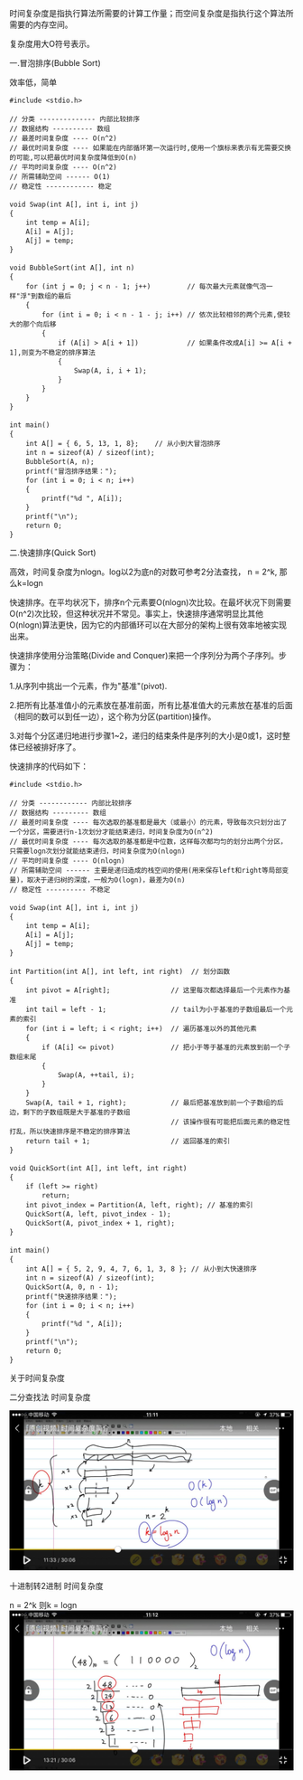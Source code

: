 时间复杂度是指执行算法所需要的计算工作量；而空间复杂度是指执行这个算法所需要的内存空间。

复杂度用大O符号表示。

一.冒泡排序\(Bubble Sort\)

效率低，简单

```
#include <stdio.h>

// 分类 -------------- 内部比较排序
// 数据结构 ---------- 数组
// 最差时间复杂度 ---- O(n^2)
// 最优时间复杂度 ---- 如果能在内部循环第一次运行时,使用一个旗标来表示有无需要交换的可能,可以把最优时间复杂度降低到O(n)
// 平均时间复杂度 ---- O(n^2)
// 所需辅助空间 ------ O(1)
// 稳定性 ------------ 稳定

void Swap(int A[], int i, int j)
{
    int temp = A[i];
    A[i] = A[j];
    A[j] = temp;
}

void BubbleSort(int A[], int n)
{
    for (int j = 0; j < n - 1; j++)         // 每次最大元素就像气泡一样"浮"到数组的最后
    {
        for (int i = 0; i < n - 1 - j; i++) // 依次比较相邻的两个元素,使较大的那个向后移
        {
            if (A[i] > A[i + 1])            // 如果条件改成A[i] >= A[i + 1],则变为不稳定的排序算法
            {
                Swap(A, i, i + 1);
            }
        }
    }
}

int main()
{
    int A[] = { 6, 5, 13, 1, 8};    // 从小到大冒泡排序
    int n = sizeof(A) / sizeof(int);
    BubbleSort(A, n);
    printf("冒泡排序结果：");
    for (int i = 0; i < n; i++)
    {
        printf("%d ", A[i]);
    }
    printf("\n");
    return 0;
}
```

二.快速排序\(Quick Sort\)

高效，时间复杂度为nlogn。log以2为底n的对数可参考2分法查找， n = 2^k, 那么k=logn

快速排序。在平均状况下，排序n个元素要O\(nlogn\)次比较。在最坏状况下则需要O\(n^2\)次比较，但这种状况并不常见。事实上，快速排序通常明显比其他O\(nlogn\)算法更快，因为它的内部循环可以在大部分的架构上很有效率地被实现出来。

快速排序使用分治策略\(Divide and Conquer\)来把一个序列分为两个子序列。步骤为：

1.从序列中挑出一个元素，作为"基准"\(pivot\).

2.把所有比基准值小的元素放在基准前面，所有比基准值大的元素放在基准的后面（相同的数可以到任一边），这个称为分区\(partition\)操作。

3.对每个分区递归地进行步骤1~2，递归的结束条件是序列的大小是0或1，这时整体已经被排好序了。

快速排序的代码如下：

```
#include <stdio.h>

// 分类 ------------ 内部比较排序
// 数据结构 --------- 数组
// 最差时间复杂度 ---- 每次选取的基准都是最大（或最小）的元素，导致每次只划分出了一个分区，需要进行n-1次划分才能结束递归，时间复杂度为O(n^2)
// 最优时间复杂度 ---- 每次选取的基准都是中位数，这样每次都均匀的划分出两个分区，只需要logn次划分就能结束递归，时间复杂度为O(nlogn)
// 平均时间复杂度 ---- O(nlogn)
// 所需辅助空间 ------ 主要是递归造成的栈空间的使用(用来保存left和right等局部变量)，取决于递归树的深度，一般为O(logn)，最差为O(n)       
// 稳定性 ---------- 不稳定

void Swap(int A[], int i, int j)
{
    int temp = A[i];
    A[i] = A[j];
    A[j] = temp;
}

int Partition(int A[], int left, int right)  // 划分函数
{
    int pivot = A[right];               // 这里每次都选择最后一个元素作为基准
    int tail = left - 1;                // tail为小于基准的子数组最后一个元素的索引
    for (int i = left; i < right; i++)  // 遍历基准以外的其他元素
    {
        if (A[i] <= pivot)              // 把小于等于基准的元素放到前一个子数组末尾
        {
            Swap(A, ++tail, i);
        }
    }
    Swap(A, tail + 1, right);           // 最后把基准放到前一个子数组的后边，剩下的子数组既是大于基准的子数组
                                        // 该操作很有可能把后面元素的稳定性打乱，所以快速排序是不稳定的排序算法
    return tail + 1;                    // 返回基准的索引
}

void QuickSort(int A[], int left, int right)
{
    if (left >= right)
        return;
    int pivot_index = Partition(A, left, right); // 基准的索引
    QuickSort(A, left, pivot_index - 1);
    QuickSort(A, pivot_index + 1, right);
}

int main()
{
    int A[] = { 5, 2, 9, 4, 7, 6, 1, 3, 8 }; // 从小到大快速排序
    int n = sizeof(A) / sizeof(int);
    QuickSort(A, 0, n - 1);
    printf("快速排序结果：");
    for (int i = 0; i < n; i++)
    {
        printf("%d ", A[i]);
    }
    printf("\n");
    return 0;
}
```



关于时间复杂度

二分查找法 时间复杂度

![](/assets/2.jpg)

十进制转2进制 时间复杂度

n = 2^k  则k = logn![](/assets/1.jpg)

